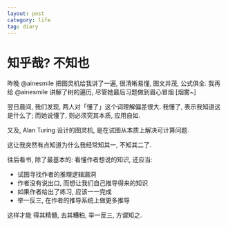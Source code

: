```yaml
---
layout: post
category: life
tag: diary
---
```


# 知乎哉? 不知也

昨晚 @ainesmile 把图灵机给我讲了一遍, 很清晰易懂, 图文并茂, 公式俱全.
我再给 @ainesmile 讲解了树的遍历, 尽管她最后习题做到眉心冒烟 [烟雾~]

翌日晨间, 我们发现, 两人对「懂了」这个词理解偏差很大.
我懂了, 表示我知道这是什么了; 而她说懂了, 则必须究其本质, 应用自如.

又及, Alan Turing 设计的图灵机, 是在试图从本质上解决可计算问题.

这让我突然有点知道为什么我经常知其一, 不知其二了.

往后看书, 除了最基本的: 看懂作者想说的知识, 还应当:

* 试图寻找作者的推理逻辑漏洞
* 作者没有说出口, 而想让我们自己推导得来的知识
* 如果作者给出了练习, 应该一一完成
* 举一反三, 在作者的推导系统上做更多推导

这样才能 得其精髓, 去其糟粕, 举一反三, 方谓知之.
